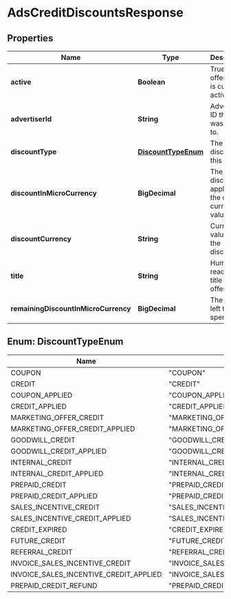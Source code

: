 

# AdsCreditDiscountsResponse


## Properties

| Name | Type | Description | Notes |
|------------ | ------------- | ------------- | -------------|
|**active** | **Boolean** | True if the offer code is currently active. |  [optional] |
|**advertiserId** | **String** | Advertiser ID the offer was applied to. |  [optional] |
|**discountType** | [**DiscountTypeEnum**](#DiscountTypeEnum) | The type of discount of this credit |  [optional] |
|**discountInMicroCurrency** | **BigDecimal** | The discount applied in the offer’s currency value. |  [optional] |
|**discountCurrency** | **String** | Currency value for the discount. |  [optional] |
|**title** | **String** | Human readable title of the offer code. |  [optional] |
|**remainingDiscountInMicroCurrency** | **BigDecimal** | The credits left to spend. |  [optional] |



## Enum: DiscountTypeEnum

| Name | Value |
|---- | -----|
| COUPON | &quot;COUPON&quot; |
| CREDIT | &quot;CREDIT&quot; |
| COUPON_APPLIED | &quot;COUPON_APPLIED&quot; |
| CREDIT_APPLIED | &quot;CREDIT_APPLIED&quot; |
| MARKETING_OFFER_CREDIT | &quot;MARKETING_OFFER_CREDIT&quot; |
| MARKETING_OFFER_CREDIT_APPLIED | &quot;MARKETING_OFFER_CREDIT_APPLIED&quot; |
| GOODWILL_CREDIT | &quot;GOODWILL_CREDIT&quot; |
| GOODWILL_CREDIT_APPLIED | &quot;GOODWILL_CREDIT_APPLIED&quot; |
| INTERNAL_CREDIT | &quot;INTERNAL_CREDIT&quot; |
| INTERNAL_CREDIT_APPLIED | &quot;INTERNAL_CREDIT_APPLIED&quot; |
| PREPAID_CREDIT | &quot;PREPAID_CREDIT&quot; |
| PREPAID_CREDIT_APPLIED | &quot;PREPAID_CREDIT_APPLIED&quot; |
| SALES_INCENTIVE_CREDIT | &quot;SALES_INCENTIVE_CREDIT&quot; |
| SALES_INCENTIVE_CREDIT_APPLIED | &quot;SALES_INCENTIVE_CREDIT_APPLIED&quot; |
| CREDIT_EXPIRED | &quot;CREDIT_EXPIRED&quot; |
| FUTURE_CREDIT | &quot;FUTURE_CREDIT&quot; |
| REFERRAL_CREDIT | &quot;REFERRAL_CREDIT&quot; |
| INVOICE_SALES_INCENTIVE_CREDIT | &quot;INVOICE_SALES_INCENTIVE_CREDIT&quot; |
| INVOICE_SALES_INCENTIVE_CREDIT_APPLIED | &quot;INVOICE_SALES_INCENTIVE_CREDIT_APPLIED&quot; |
| PREPAID_CREDIT_REFUND | &quot;PREPAID_CREDIT_REFUND&quot; |



